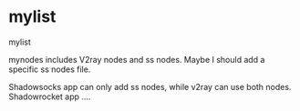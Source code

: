 # mylist
mylist

mynodes includes V2ray nodes and ss nodes. Maybe I should add a specific ss nodes file.

Shadowsocks app can only add ss nodes, while v2ray can use both nodes. Shadowrocket app ....
